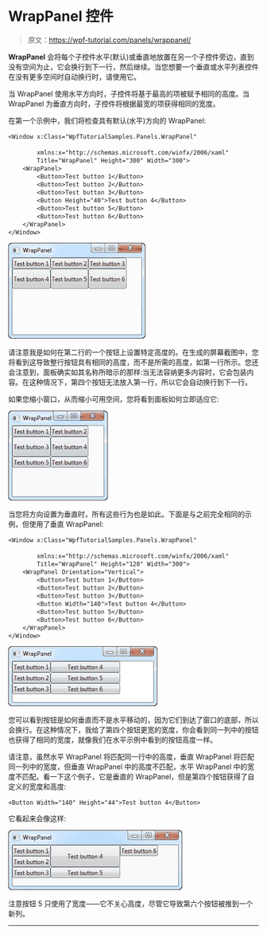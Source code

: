 # WrapPanel 控件

> 原文：<https://wpf-tutorial.com/panels/wrappanel/>

**WrapPanel** 会将每个子控件水平(默认)或垂直地放置在另一个子控件旁边，直到没有空间为止，它会换行到下一行，然后继续。当您想要一个垂直或水平列表控件在没有更多空间时自动换行时，请使用它。

当 WrapPanel 使用水平方向时，子控件将基于最高的项被赋予相同的高度。当 WrapPanel 为垂直方向时，子控件将根据最宽的项获得相同的宽度。

在第一个示例中，我们将检查具有默认(水平)方向的 WrapPanel:

```
<Window x:Class="WpfTutorialSamples.Panels.WrapPanel"

        xmlns:x="http://schemas.microsoft.com/winfx/2006/xaml"
        Title="WrapPanel" Height="300" Width="300">
	<WrapPanel>
		<Button>Test button 1</Button>
		<Button>Test button 2</Button>
		<Button>Test button 3</Button>
		<Button Height="40">Test button 4</Button>
		<Button>Test button 5</Button>
		<Button>Test button 6</Button>
	</WrapPanel>
</Window>
```

![](img/3ad88b6b8f39f8fbe0e8cc527ccdf600.png "WrapPanel in Horizontal mode")

请注意我是如何在第二行的一个按钮上设置特定高度的。在生成的屏幕截图中，您将看到这导致整行按钮具有相同的高度，而不是所需的高度，如第一行所示。您还会注意到，面板确实如其名称所暗示的那样:当无法容纳更多内容时，它会包装内容。在这种情况下，第四个按钮无法放入第一行，所以它会自动换行到下一行。

<input type="hidden" name="IL_IN_ARTICLE">

如果您缩小窗口，从而缩小可用空间，您将看到面板如何立即适应它:

![](img/783c8f4504634f0160bafebf6951a92e.png "WrapPanel in Horizontal mode")

当您将方向设置为垂直时，所有这些行为也是如此。下面是与之前完全相同的示例，但使用了垂直 WrapPanel:

```
<Window x:Class="WpfTutorialSamples.Panels.WrapPanel"

        xmlns:x="http://schemas.microsoft.com/winfx/2006/xaml"
        Title="WrapPanel" Height="120" Width="300">
	<WrapPanel Orientation="Vertical">
		<Button>Test button 1</Button>
		<Button>Test button 2</Button>
		<Button>Test button 3</Button>
		<Button Width="140">Test button 4</Button>
		<Button>Test button 5</Button>
		<Button>Test button 6</Button>
	</WrapPanel>
</Window>
```

![](img/b7a672d2d9da186d032ecb0f16ca41c1.png "WrapPanel in Vertical mode")

您可以看到按钮是如何垂直而不是水平移动的，因为它们到达了窗口的底部，所以会换行。在这种情况下，我给了第四个按钮更宽的宽度，你会看到同一列中的按钮也获得了相同的宽度，就像我们在水平示例中看到的按钮高度一样。

请注意，虽然水平 WrapPanel 将匹配同一行中的高度，垂直 WrapPanel 将匹配同一列中的宽度，但垂直 WrapPanel 中的高度不匹配，水平 WrapPanel 中的宽度不匹配。看一下这个例子，它是垂直的 WrapPanel，但是第四个按钮获得了自定义的宽度和高度:

```
<Button Width="140" Height="44">Test button 4</Button>
```

它看起来会像这样:

![](img/ba7c917266adcf22be2aeb85415d5e62.png "WrapPanel in Vertical mode with specific width/heights")

注意按钮 5 只使用了宽度——它不关心高度，尽管它导致第六个按钮被推到一个新列。

* * *
